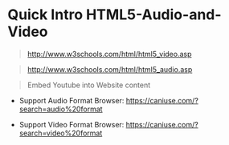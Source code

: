 # Quick Intro HTML5-Audio-and-Video

> http://www.w3schools.com/html/html5_video.asp

> http://www.w3schools.com/html/html5_audio.asp

> Embed Youtube into Website content

- Support Audio Format Browser: <https://caniuse.com/?search=audio%20format>

- Support Video Format Browser: <https://caniuse.com/?search=video%20format>
